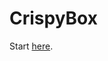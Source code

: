 # CrispyBox

Start [here](./doc/Create-CrispyBox_blank.md).








<!--
`wget https://raw.githubusercontent.com/APrettyCoolProgram/CrispyBox/development/src/CrispyBox.sh`
-->